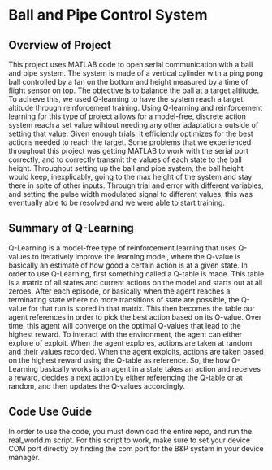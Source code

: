 # Ball and Pipe Control System 

## Overview of Project
This project uses MATLAB code to open serial communication with a ball and pipe system.
The system is made of a vertical cylinder with a ping pong ball controlled 
by a fan on the bottom and height measured by a time of flight sensor on top. 
The objective is to balance the ball at a target altitude. To achieve this, we used 
Q-learning to have the system reach a target altitude through reinforcement training. 
Using Q-learning and reinforcement learning for this type of project allows for a model-free,
discrete action system reach a set value wihtout needing any other adaptations outside of 
setting that value. Given enough trials, it efficiently optimizes for the best actions needed 
to reach the target. 
Some problems that we experienced throughout this project was getting MATLAB to work with 
the serial port correctly, and to correctly transmit the values of each state to the ball 
height. Throughout setting up the ball and pipe system, the ball height would keep, 
inexplicably, going to the max height of the system and stay there in spite of other inputs.
Through trial and error with different variables, and setting the pulse width modulated signal
to different values, this was eventually able to be resolved and we were able to start training.

## Summary of Q-Learning
Q-Learning is a model-free type of reinforcement learning that uses Q-values to iteratively improve the learning model, 
where the Q-value is basically an estimate of how good a certain action is at a given state. In order to use Q-Learning, first
something called a Q-table is made. This table is a matrix of all states and current actions on the model and starts out at
all zeroes. After each episode, or basically when the agent reaches a terminating state where no more transitions of state are possible,
the Q-value for that run is stored in that matrix. This then becomes the table our agent references in order to 
pick the best action based on its Q-value. Over time, this agent will converge on the optimal Q-values that lead to the highest reward.
To interact with the environment, the agent can either explore of exploit. When the agent explores, actions are taken at random and their 
values recorded. When the agent exploits, actions are taken based on the highest reward using the Q-table as reference.
So, the how Q-Learning basically works is an agent in a state takes an action and receives a reward, 
decides a next action by either referencing the Q-table or at random, and then updates the Q-values accordingly.

## Code Use Guide
In order to use the code, you must download the entire repo, and run the real_world.m script. For this script to work, make sure to set your device COM port directly by finding the com port for the B&P system in your device manager.
